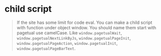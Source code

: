 # child script
>If the site has some limit for code eval. You can make a child script with function under object window. You should name them start with pagetual use camelCase. Like `window.pagetualWait`, `window.pagetualNextLinkByJs`, `window.pagetualPageInit`, `window.pagetualPageAction`, `window.pagetualInit`, `window.pagetualPageBarText`.